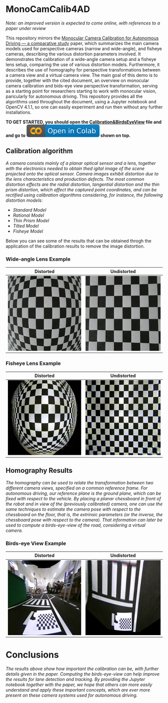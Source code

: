 # MonoCamCalib4AD
*Note: an improved version is expected to come online, with references to a paper under review*

This repository mirrors the [Monocular Camera Calibration for Autonomous Driving — a comparative study](https://ieeexplore.ieee.org/document/9096104) paper, which summarizes the main camera models used for perspective cameras (narrow and wide-angle), and fisheye cameras, describing the various distortion parameters involved. It demonstrates the  calibration of a wide-angle camera setup and a fisheye lens setup, comparing the use of various distortion models. Furthermore, it describes the use of homography for perspective transformations between a camera view and a virtual camera view. The main goal of this demo is to provide, together with the cited document, an overview on monocular camera calibration and bids-eye view perspective transformation, serving as a starting point for researchers starting to work with monocular vision, paricularly for autonomous driving.
This repository provides all the algorithms used throughout the document, using a Jupyter notebook and OpenCV 4.1.1, so one can easily experiment and run then without any further installations.

**TO GET STARTED, you should open the [Calibration&BirdsEyeView](https://github.com/ipleiria-robotics/MonoCamCalib4AD/blob/master/Calibration&BirdsEyeView.ipynb) file and and go to ![Colab Icon](colab-badge.svg) shown on top.**
     
## Calibration algorithm
*A camera consists mainly of a planar optical sensor and a lens, together with the electronics needed to obtain thed igital image of the scene projected onto the optical sensor. Camera images exhibit distortion due to the lens characteristics and production defects. The most common distortion effects are the radial distortion, tangential distortion and the thin prism distortion, which affect the captured point coordinates, and can be rectified using calibration algorithms considering, for instance, the following distortion models:*
 * *Standard Model*
 * *Rational Model*
 * *Thin Prism Model*
 * *Tilted Model*
 * *Fisheye Model*
 
Below you can see some of the results that can be obtained throgh the application of the calibration results to remove the image distortion. 

### Wide-angle Lens Example
Distorted             |  Undistorted
:-------------------------:|:-------------------------:
<img width="320" height="240" src="https://github.com/PedroMartins95/Calibration-BirdsEyeView4FisheyeLens/blob/master/1.7mm_original.png">|<img width="320" height="240" src="https://github.com/PedroMartins95/Calibration-BirdsEyeView4FisheyeLens/blob/master/1.7mm_undistorted.png">

### Fisheye Lens Example
Distorted             |  Undistorted
:-------------------------:|:-------------------------:
<img width="320" height="240" src="https://github.com/PedroMartins95/Calibration-BirdsEyeView4FisheyeLens/blob/master/distorted_img.png">|<img width="320" height="240" src="https://github.com/PedroMartins95/Calibration-BirdsEyeView4FisheyeLens/blob/master/undistorted_img.png">

## Homography Results
*The homography can be used to relate the transformation between two different camera views, specified on a common reference frame. For autonomous driving, our reference plane is the ground plane, which can be fixed with respect to the vehicle. By placing a planar chessboard in front of the robot and in view of the (previously calibrated) camera, one can use the same techniques to estimate the camera pose with respect to the chessboard on the floor, that is, the extrinsic parameters (or the inverse, the chessboard pose with respect to the camera). That information can later be used to compute a birds-eye-view of the road, considering a virtual camera.*

### Birds-eye View Example
Distorted             |  Undistorted
:-------------------------:|:-------------------------:
<img width="320" height="240" src="https://github.com/PedroMartins95/Calibration-BirdsEyeView4FisheyeLens/blob/master/undistorted.png">|<img width="320" height="240" src="https://github.com/PedroMartins95/Calibration-BirdsEyeView4FisheyeLens/blob/master/chessboard.png">

# Conclusions
*The results above show how important the calibration can be, with further details given in the paper. Computing the birds-eye-view can help improve the results for lane detection and tracking. By providing the Jupyter notebook together with the paper, we hope that others can more easily understand and apply these important concepts, which are ever more present on these camera systems used for autonomous driving.*
